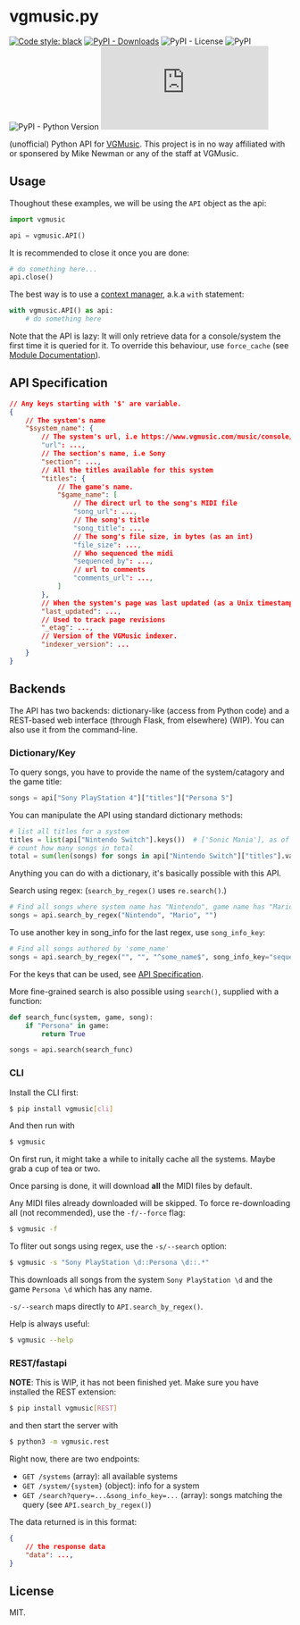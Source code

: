 # vgmusic.py

[![Code style: black](https://img.shields.io/badge/code%20style-black-000000.svg)](https://github.com/psf/black)
[![PyPI - Downloads](https://img.shields.io/pypi/dm/vgmusic)](https://pypi.org/project/vgmusic)
![PyPI - License](https://img.shields.io/pypi/l/vgmusic)
![PyPI](https://img.shields.io/pypi/v/vgmusic)
![PyPI - Python Version](https://img.shields.io/pypi/pyversions/vgmusic)
![Lines of code](https://img.shields.io/tokei/lines/github/ongyx/vgmusic.py)

(unofficial) Python API for [VGMusic](vgmusic.com).
This project is in no way affiliated with or sponsered by Mike Newman or any of the staff at VGMusic.

## Usage

Thoughout these examples, we will be using the `API` object as the api:

```python
import vgmusic

api = vgmusic.API()
```

It is recommended to close it once you are done:

```python
# do something here...
api.close()
```

The best way is to use a [context manager](https://www.python.org/dev/peps/pep-0343/), a.k.a `with` statement:

```python
with vgmusic.API() as api:
    # do something here
```

Note that the API is lazy: It will only retrieve data for a console/system the first time it is queried for it.
To override this behaviour, use `force_cache` (see [Module Documentation](##module-documentation)).

## API Specification

```json
// Any keys starting with '$' are variable.
{
    // The system's name
    "$system_name": {
        // The system's url, i.e https://www.vgmusic.com/music/console/sony/ps4/
        "url": ...,
        // The section's name, i.e Sony
        "section": ...,
        // All the titles available for this system
        "titles": {
            // The game's name.
            "$game_name": [
                // The direct url to the song's MIDI file
                "song_url": ...,
                // The song's title
                "song_title": ...,
                // The song's file size, in bytes (as an int)
                "file_size": ...,
                // Who sequenced the midi
                "sequenced_by": ...,
                // url to comments
                "comments_url": ...,
            ]
        },
        // When the system's page was last updated (as a Unix timestamp as int)
        "last_updated": ...,
        // Used to track page revisions
        "_etag": ...,
        // Version of the VGMusic indexer.
        "indexer_version": ...
    }
}
```

## Backends

The API has two backends: dictionary-like (access from Python code) and a REST-based web interface (through Flask, from elsewhere) (WIP).
You can also use it from the command-line.

### Dictionary/Key

To query songs, you have to provide the name of the system/catagory and the game title:

```python
songs = api["Sony PlayStation 4"]["titles"]["Persona 5"]
```

You can manipulate the API using standard dictionary methods:

```python
# list all titles for a system
titles = list(api["Nintendo Switch"].keys())  # ['Sonic Mania'], as of 5/1/2021
# count how many songs in total
total = sum(len(songs) for songs in api["Nintendo Switch"]["titles"].values())  # 12, as of 5/1/2021
```

Anything you can do with a dictionary, it's basically possible with this API.

Search using regex:
(`search_by_regex()` uses `re.search()`.)

```python
# Find all songs where system name has "Nintendo", game name has "Mario", and song name is any.
songs = api.search_by_regex("Nintendo", "Mario", "")
```

To use another key in song_info for the last regex, use `song_info_key`:

```python
# Find all songs authored by 'some_name'
songs = api.search_by_regex("", "", "^some_name$", song_info_key="sequenced_by")
```

For the keys that can be used, see [API Specification](##api-specification).

More fine-grained search is also possible using `search()`, supplied with a function:

```python
def search_func(system, game, song):
    if "Persona" in game:
        return True

songs = api.search(search_func)
```

### CLI

Install the CLI first:

```bash
$ pip install vgmusic[cli]
```

And then run with

```bash
$ vgmusic
```

On first run, it might take a while to initally cache all the systems. Maybe grab a cup of tea or two.

Once parsing is done, it will download **all** the MIDI files by default.

Any MIDI files already downloaded will be skipped. To force re-downloading all (not recommended), use the `-f/--force` flag:

```bash
$ vgmusic -f
```

To fliter out songs using regex, use the `-s/--search` option:

```bash
$ vgmusic -s "Sony PlayStation \d::Persona \d::.*"
```

This downloads all songs from the system `Sony PlayStation \d` and the game `Persona \d` which has any name.

`-s/--search` maps directly to `API.search_by_regex()`.

Help is always useful:

```bash
$ vgmusic --help
```

### REST/fastapi

**NOTE**: This is WIP, it has not been finished yet.
Make sure you have installed the REST extension:

```bash
$ pip install vgmusic[REST]
```

and then start the server with

```bash
$ python3 -m vgmusic.rest
```

Right now, there are two endpoints:

* `GET /systems` (array): all available systems
* `GET /system/{system}` (object): info for a system
* `GET /search?query=...&song_info_key=...` (array): songs matching the query (see `API.search_by_regex()`)

The data returned is in this format:

```json
{
    // the response data
    "data": ...,
}
```

## License
MIT.
